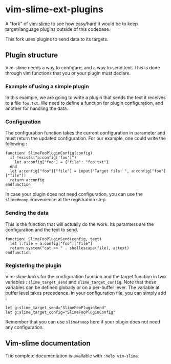 vim-slime-ext-plugins
=====================

A "fork" of [vim-slime](https://github.com/jpalardy/vim-slime) to see how
easy/hard it would be to keep target/language plugins outside of this codebase.

This fork uses plugins to send data to its targets.

## Plugin structure

Vim-slime needs a way to configure, and a way to send text. This is
done through vim functions that you or your plugin must declare.

### Example of using a simple plugin

In this example, we are going to write a plugin that sends the text it receives to a file `foo.txt`. We need to define a function for plugin configuration, and another for handling the data.

### Configuration

The configuration function takes the current configuration in parameter and must return the updated configuration. For our example, one could write the following :

```vimscript
function! SlimeFooPluginConfig(config)
  if !exists("a:config['foo']")
    let a:config["foo"] = {"file": "foo.txt"}
  end
  let a:config["foo"]["file"] = input("Target file: ", a:config["foo"]["file"])
  return a:config
endfunction
```

In case your plugin does not need configuration, you can use the `slime#noop` convenience at the registration step.

### Sending the data

This is the function that will actually do the work. Its paramters are the configuration and the text to send. 

```vimscript
function! SlimeFooPluginSend(config, text)
  let l:file = a:config["foo"]["file"]
  return system("cat >> " . shellescape(file), a:text) 
endfunction
```

### Registering the plugin

Vim-slime looks for the configuration function and the target function in two variables : `slime_target_send` and `slime_target_config`. Note that these variables can be defined globally or on a per-buffer lever. The variable at buffer level takes precedence. In your configuration file, you can simply add :

```vimscript
let g:slime_target_send="SlimeFooPluginSend"
let g:slime_target_config="SlimeFooPluginConfig"
```

Remember that you can use `slime#noop` here if your plugin does not need any configuration.

## Vim-slime documentation

The complete documentation is available with `:help vim-slime`.
